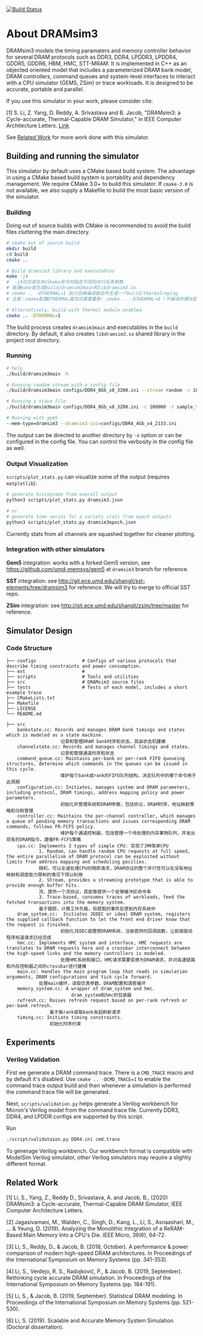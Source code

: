 [![Build Status](https://travis-ci.com/umd-memsys/DRAMsim3.svg?branch=master)](https://travis-ci.com/umd-memsys/DRAMsim3)

# About DRAMsim3

DRAMsim3 models the timing paramaters and memory controller behavior for several DRAM protocols such as DDR3, DDR4, LPDDR3, LPDDR4, GDDR5, GDDR6, HBM, HMC, STT-MRAM. It is implemented in C++ as an objected oriented model that includes a parameterized DRAM bank model, DRAM controllers, command queues and system-level interfaces to interact with a CPU simulator (GEM5, ZSim) or trace workloads. It is designed to be accurate, portable and parallel.
    
If you use this simulator in your work, please consider cite:

[1] S. Li, Z. Yang, D. Reddy, A. Srivastava and B. Jacob, "DRAMsim3: a Cycle-accurate, Thermal-Capable DRAM Simulator," in IEEE Computer Architecture Letters. [Link](https://ieeexplore.ieee.org/document/8999595)

See [Related Work](#related-work) for more work done with this simulator.


## Building and running the simulator

This simulator by default uses a CMake based build system.
The advantage in using a CMake based build system is portability and dependency management.
We require CMake 3.0+ to build this simulator.
If `cmake-3.0` is not available,
we also supply a Makefile to build the most basic version of the simulator.

### Building

Doing out of source builds with CMake is recommended to avoid the build files cluttering the main directory.

```bash
# cmake out of source build
mkdir build
cd build
cmake ..

# Build dramsim3 library and executables
make -j4    
#  -j4仅仅是在执行make命令时指定不同的并行任务参数
# 普通make就生成build/dramsim3main和libdramsim3.so
# cmake .. -DTHERMAL=1 执行后再编译就会所生成一个build/thermalreplay
# 注意：cmake配置DTHERMAL属性后需要重新: cmake .. -DTHERMAL=0 (不编译热模块部分)

# Alternatively, build with thermal module enabled
cmake .. -DTHERMAL=1

```

The build process creates `dramsim3main` and executables in the `build` directory.
By default, it also creates `libdramsim3.so` shared library in the project root directory.

### Running

```bash
# help
./build/dramsim3main -h

# Running random stream with a config file
./build/dramsim3main configs/DDR4_8Gb_x8_3200.ini --stream random -c 100000 

# Running a trace file
./build/dramsim3main configs/DDR4_8Gb_x8_3200.ini -c 100000 -t sample_trace.txt

# Running with gem5
--mem-type=dramsim3 --dramsim3-ini=configs/DDR4_4Gb_x4_2133.ini

```

The output can be directed to another directory by `-o` option
or can be configured in the config file.
You can control the verbosity in the config file as well.

### Output Visualization

`scripts/plot_stats.py` can visualize some of the output (requires `matplotlib`):

```bash
# generate histograms from overall output
python3 scripts/plot_stats.py dramsim3.json

# or
# generate time series for a variety stats from epoch outputs
python3 scripts/plot_stats.py dramsim3epoch.json
```

Currently stats from all channels are squashed together for cleaner plotting.

### Integration with other simulators

**Gem5** integration: works with a forked Gem5 version, see https://github.com/umd-memsys/gem5 at `dramsim3` branch for reference.

**SST** integration: see http://git.ece.umd.edu/shangli/sst-elements/tree/dramsim3 for reference. We will try to merge to official SST repo.

**ZSim** integration: see http://git.ece.umd.edu/shangli/zsim/tree/master for reference.

## Simulator Design

### Code Structure

```
├── configs                 # Configs of various protocols that describe timing constraints and power consumption.
├── ext                     # 
├── scripts                 # Tools and utilities
├── src                     # DRAMsim3 source files
├── tests                   # Tests of each model, includes a short example trace
├── CMakeLists.txt
├── Makefile
├── LICENSE
└── README.md

├── src  
    bankstate.cc: Records and manages DRAM bank timings and states which is modeled as a state machine.
                    记录和管理DRAM bank时序和状态，其由状态机建模
    channelstate.cc: Records and manages channel timings and states.
                    记录和管理通道时序和状态
    command_queue.cc: Maintains per-bank or per-rank FIFO queueing structures, determine which commands in the queues can be issued in this cycle.
                    维护每个bank或rank的FIFO队列结构，决定队列中的哪个命令用于此周期
    configuration.cc: Initiates, manages system and DRAM parameters, including protocol, DRAM timings, address mapping policy and power parameters.
                    初始化并管理系统和DRAM参数，包括协议，DRAM时序，地址映射策略和功耗管理
    controller.cc: Maintains the per-channel controller, which manages a queue of pending memory transactions and issues corresponding DRAM commands, follows FR-FCFS policy.
                    维护每个通道控制器，包括管理一个待处理的内存事物队列，并发出现有的DRAM指令，遵循FR-FCFS策略
    cpu.cc: Implements 3 types of simple CPU: 实现了3种简单CPU
            1. Random, can handle random CPU requests at full speed, the entire parallelism of DRAM protocol can be exploited without limits from address mapping and scheduling pocilies. 
            随机，可以全速处理CPU的随即请求，DRAM协议的整个并行性可以在没有地址映射和调度能力限制的情况下得以利用
            2. Stream, provides a streaming prototype that is able to provide enough buffer hits.
            流，提供一个流协议，其能够提供一个足够缓冲区命中率
            3. Trace-based, consumes traces of workloads, feed the fetched transactions into the memory system.
            基于跟踪，计算工作负载，将提取的事件反馈到内存系统中
    dram_system.cc:  Initiates JEDEC or ideal DRAM system, registers the supplied callback function to let the front end driver know that the request is finished. 
                    初始化JEDEC或理想DRAM系统，注册提供的回调函数，让前端驱动程序知道请求已经完成
    hmc.cc: Implements HMC system and interface, HMC requests are translates to DRAM requests here and a crossbar interconnect between the high-speed links and the memory controllers is modeled.
                    处理HMC系统和接口，HMC请求需要变换为DRAM请求，并对高速链路和内存控制器之间的crossbar进行建模
    main.cc: Handles the main program loop that reads in simulation arguments, DRAM configurations and tick cycle forward.
            处理main循环，读取仿真参数，DRAM配置和滴答循环
    memory_system.cc: A wrapper of dram_system and hmc.
                        dram_system和hmc的包装器
    refresh.cc: Raises refresh request based on per-rank refresh or per-bank refresh.
                基于每rank或每bank发起刷新请求
    timing.cc: Initiate timing constraints.
                初始化时序约束
```

## Experiments

### Verilog Validation

First we generate a DRAM command trace.
There is a `CMD_TRACE` macro and by default it's disabled.
Use `cmake .. -DCMD_TRACE=1` to enable the command trace output build and then
whenever a simulation is performed the command trace file will be generated.

Next, `scripts/validation.py` helps generate a Verilog workbench for Micron's Verilog model
from the command trace file.
Currently DDR3, DDR4, and LPDDR configs are supported by this script.

Run

```bash
./script/validataion.py DDR4.ini cmd.trace
```

To generage Verilog workbench.
Our workbench format is compatible with ModelSim Verilog simulator,
other Verilog simulators may require a slightly different format.


## Related Work

[1] Li, S., Yang, Z., Reddy D., Srivastava, A. and Jacob, B., (2020) DRAMsim3: a Cycle-accurate, Thermal-Capable DRAM Simulator, IEEE Computer Architecture Letters.

[2] Jagasivamani, M., Walden, C., Singh, D., Kang, L., Li, S., Asnaashari, M., ... & Yeung, D. (2019). Analyzing the Monolithic Integration of a ReRAM-Based Main Memory Into a CPU's Die. IEEE Micro, 39(6), 64-72.

[3] Li, S., Reddy, D., & Jacob, B. (2018, October). A performance & power comparison of modern high-speed DRAM architectures. In Proceedings of the International Symposium on Memory Systems (pp. 341-353).

[4] Li, S., Verdejo, R. S., Radojković, P., & Jacob, B. (2019, September). Rethinking cycle accurate DRAM simulation. In Proceedings of the International Symposium on Memory Systems (pp. 184-191).

[5] Li, S., & Jacob, B. (2019, September). Statistical DRAM modeling. In Proceedings of the International Symposium on Memory Systems (pp. 521-530).

[6] Li, S. (2019). Scalable and Accurate Memory System Simulation (Doctoral dissertation).


